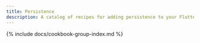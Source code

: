 ```yaml
---
title: Persistence
description: A catalog of recipes for adding persistence to your Flutter app.
---
```


{% include docs/cookbook-group-index.md %}
